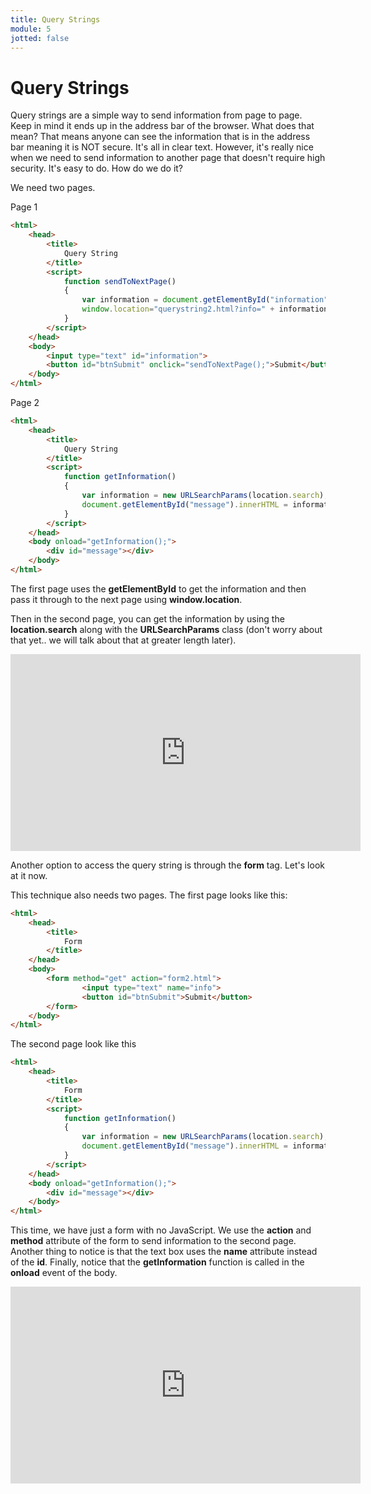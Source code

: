 ```yaml
---
title: Query Strings
module: 5
jotted: false
---
```



# Query Strings

Query strings are a simple way to send information from page to page.  Keep in mind it ends up in the address bar of the browser.  What does that mean?  That means anyone can see the information that is in the address bar meaning it is NOT secure.  It's all in clear text.  However, it's really nice when we need to send information to another page that doesn't require high security.  It's easy to do.  How do we do it?

We need two pages.  

Page 1

```html
<html>
    <head>
        <title>
            Query String
        </title>
        <script>
            function sendToNextPage()
            {
                var information = document.getElementById("information").value;
                window.location="querystring2.html?info=" + information;
            }
        </script>
    </head>
    <body>
        <input type="text" id="information">
        <button id="btnSubmit" onclick="sendToNextPage();">Submit</button>
    </body>
</html>
```

Page 2

```html
<html>
    <head>
        <title>
            Query String
        </title>
        <script>
            function getInformation()
            {
                var information = new URLSearchParams(location.search);
                document.getElementById("message").innerHTML = information.get("info"); 
            }
        </script>
    </head>
    <body onload="getInformation();">
        <div id="message"></div>
    </body>
</html>
```
The first page uses the **getElementById** to get the information and then pass it through to the next page using **window.location**.  

Then in the second page, you can get the information by using the **location.search** along with the **URLSearchParams** class (don't worry about that yet.. we will talk about that at greater length later).

<iframe width="560" height="315" src="https://www.youtube.com/embed/6bsF1D3i_vY" frameborder="0" allow="accelerometer; autoplay; encrypted-media; gyroscope; picture-in-picture" allowfullscreen></iframe>


Another option to access the query string is through the **form** tag. Let's look at it now.

This technique also needs two pages.  The first page looks like this:

```html
<html>
    <head>
        <title>
            Form
        </title>
    </head>
    <body>
        <form method="get" action="form2.html">
                <input type="text" name="info">
                <button id="btnSubmit">Submit</button>
        </form>
    </body>
</html>
```

The second page look like this

```html
<html>
    <head>
        <title>
            Form
        </title>
        <script>
            function getInformation()
            {
                var information = new URLSearchParams(location.search);
                document.getElementById("message").innerHTML = information.get("info"); 
            }
        </script>
    </head>
    <body onload="getInformation();">
        <div id="message"></div>
    </body>
</html>
```

This time, we have just a form with no JavaScript.  We use the **action** and **method** attribute of the form to send information to the second page.  Another thing to notice is that the text box uses the **name** attribute instead of the **id**.  Finally, notice that the **getInformation** function is called in the **onload** event of the body.

<iframe width="560" height="315" src="https://www.youtube.com/embed/Z2O1wLnNC-0" frameborder="0" allow="accelerometer; autoplay; encrypted-media; gyroscope; picture-in-picture" allowfullscreen></iframe>